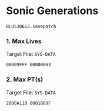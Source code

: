 #  Sonic Generations 

`BLUS30612.savepatch`

### 1. Max Lives

Target File: `SYS-DATA`

```
00009FFF 00000063
```

### 2. Max PT(s)

Target File: `SYS-DATA`

```
2000A110 0001869F
```

